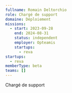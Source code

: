 ```yaml
---
fullname: Romain Deltorchio
role: Chargé de support
domaine: Déploiement
missions:
  - start: 2023-09-28
    end: 2024-08-31
    status: independent
    employer: Opteamis
    startups:
      - reva
startups:
  - reva
memberType: beta
teams: []
---
```

Chargé de support